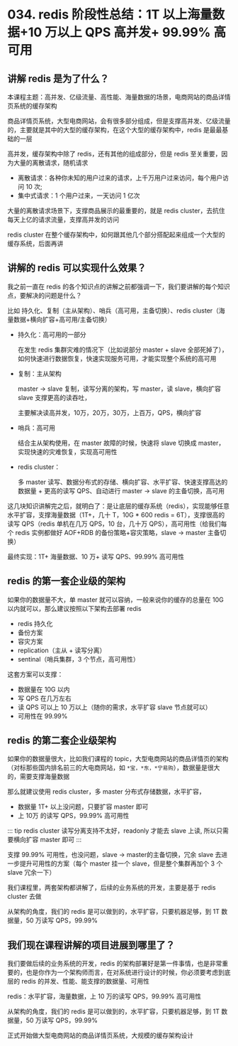 # 034. redis 阶段性总结：1T 以上海量数据+10 万以上 QPS 高并发+ 99.99% 高可用


## 讲解 redis 是为了什么？
本课程主题：高并发、亿级流量、高性能、海量数据的场景，电商网站的商品详情页系统的缓存架构

商品详情页系统，大型电商网站，会有很多部分组成，但是支撑高并发、亿级流量的，主要就是其中的大型的缓存架构，在这个大型的缓存架构中，redis 是最最基础的一层

高并发，缓存架构中除了 redis，还有其他的组成部分，但是 redis 至关重要，因为大量的离散请求，随机请求

- 离散请求：各种你未知的用户过来的请求，上千万用户过来访问，每个用户访问 10 次;
- 集中式请求：1 个用户过来，一天访问 1 亿次

大量的离散请求场景下，支撑商品展示的最重要的，就是 redis cluster，去抗住每天上亿的请求流量，支撑高并发的访问

redis cluster 在整个缓存架构中，如何跟其他几个部分搭配起来组成一个大型的缓存系统，后面再讲

## 讲解的 redis 可以实现什么效果？

我之前一直在 redis 的各个知识点的讲解之前都强调一下，我们要讲解的每个知识点，要解决的问题是什么？

比如 持久化、复制（主从架构）、哨兵（高可用，主备切换）、redis cluster（海量数据+横向扩容+高可用/主备切换）

- 持久化：高可用的一部分

    在发生 redis 集群灾难的情况下（比如说部分 master + slave 全部死掉了），如何快速进行数据恢复，快速实现服务可用，才能实现整个系统的高可用

- 复制：主从架构

    master -> slave 复制，读写分离的架构，写 master，读 slave，横向扩容 slave 支撑更高的读吞吐，

    主要解决读高并发，10万，20万，30万，上百万，QPS，横向扩容

- 哨兵：高可用

    结合主从架构使用，在 master 故障的时候，快速将 slave 切换成 master，实现快速的灾难恢复，实现高可用性

- redis cluster：

    多 master 读写、数据分布式的存储、横向扩容、水平扩容、快速支撑高达的数据量 + 更高的读写 QPS、自动进行 master -> slave 的主备切换，高可用

这几块知识讲解完之后，就明白了：是让底层的缓存系统（redis），实现能够任意水平扩容，支撑海量数据（1T+，几十 T，10G * 600 redis = 6T），支撑很高的读写 QPS（redis 单机在几万 QPS，10 台，几十万 QPS），高可用性（给我们每个 redis 实例都做好 AOF+RDB 的备份策略+容灾策略，slave -> master 主备切换）

最终实现：1T+ 海量数据、10 万+ 读写 QPS、99.99% 高可用性

## redis 的第一套企业级的架构
如果你的数据量不大，单 master 就可以容纳，一般来说你的缓存的总量在 10G 以内就可以，那么建议按照以下架构去部署 redis

- redis 持久化
- 备份方案
- 容灾方案
- replication（主从 + 读写分离）
- sentinal（哨兵集群，3 个节点，高可用性）

这套方案可以支撑：

- 数据量在 10G 以内
- 写 QPS 在几万左右
- 读 QPS 可以上 10 万以上（随你的需求，水平扩容 slave 节点就可以）
- 可用性在 99.99%

## redis 的第二套企业级架构

如果你的数据量很大，比如我们课程的 topic，大型电商网站的商品详情页的架构（对标那些国内排名前三的大电商网站，如 `*宝，*东，*宁易购`），数据量是很大的，需要支撑海量数据

那么就建议使用 redis cluster，多 master 分布式存储数据，水平扩容，

- 数据量 1T+ 以上没问题，只要扩容 master 即可
- 上 10万 的读写 QPS，99.99% 高可用性

::: tip
redis cluster 读写分离支持不太好，readonly 才能去 slave 上读,
所以只需要横向扩容 master 即可
:::

支撑 99.99% 可用性，也没问题，slave -> master的主备切换，冗余 slave 去进一步提升可用性的方案（每个 master 挂一个 slave，但是整个集群再加个 3 个 slave 冗余一下）

我们课程里，两套架构都讲解了，后续的业务系统的开发，主要是基于 redis cluster 去做

从架构的角度，我们的 redis 是可以做到的，水平扩容，只要机器足够，到 1T 数据量，50 万读写 QPS，99.99%

## 我们现在课程讲解的项目进展到哪里了？
我们要做后续的业务系统的开发，redis 的架构部署好是第一件事情，也是非常重要的，也是你作为一个架构师而言，在对系统进行设计的时候，你必须要考虑到底层的 redis 的并发、性能、能支撑的数据量、可用性

redis：水平扩容，海量数据，上 10 万的读写 QPS，99.99% 高可用性

从架构的角度，我们的 redis 是可以做到的，水平扩容，只要机器足够，到 1T 数据量，50 万读写 QPS，99.99%

正式开始做大型电商网站的商品详情页系统，大规模的缓存架构设计
